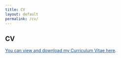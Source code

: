 ```yaml
---
title: CV
layout: default
permalink: /cv/
---
```



## CV

<a href="/files/Documents/CV_KijinSeong_2024Summer.pdf" style="color: #124F90;">You can view and download my Curriculum Vitae here</a>.

  

